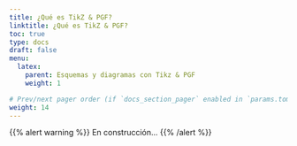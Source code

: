 ```yaml
---
title: ¿Qué es TikZ & PGF?
linktitle: ¿Qué es TikZ & PGF?
toc: true
type: docs
draft: false
menu:
  latex:
    parent: Esquemas y diagramas con Tikz & PGF
    weight: 1

# Prev/next pager order (if `docs_section_pager` enabled in `params.toml`)
weight: 14
---
```


{{% alert warning %}}
En construcción...
{{% /alert %}}